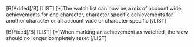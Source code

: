 [B]Added[/B]
[LIST]
[*]The watch list can now be a mix of account wide achievements for one character, character specific achievements for another character or all account wide or character specific
[/LIST]

[B]Fixed[/B]
[LIST]
[*]When marking an achievement as watched, the view should no longer completely reset
[/LIST]